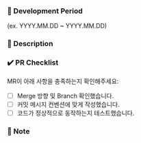 <!--
🔀 Develop MR (제목을 입력해주세요)

📌 사용 예시:
[🔀 FE] 로그인 페이지 UI 수정
[🔀 BE] 사용자 인증 로직 리팩토링

⚠️ (괄호) 항목은 모두 지우고 알맞게 작성해주세요.
-->

### 📅 Development Period

<!-- 작업 기간을 YYYY.MM.DD ~ YYYY.MM.DD 형식으로 입력해주세요 -->

(ex. YYYY.MM.DD ~ YYYY.MM.DD)

### 📢 Description

<!-- 작업 내용을 명확하게 설명해주세요 -->

### ✔️ PR Checklist

MR이 아래 사항을 충족하는지 확인해주세요:

- [ ] Merge 방향 및 Branch 확인했습니다.
- [ ] 커밋 메시지 컨벤션에 맞게 작성했습니다.
- [ ] 코드가 정상적으로 동작하는지 테스트했습니다.

### 🔖 Note

<!-- 참고사항을 적어주세요 -->